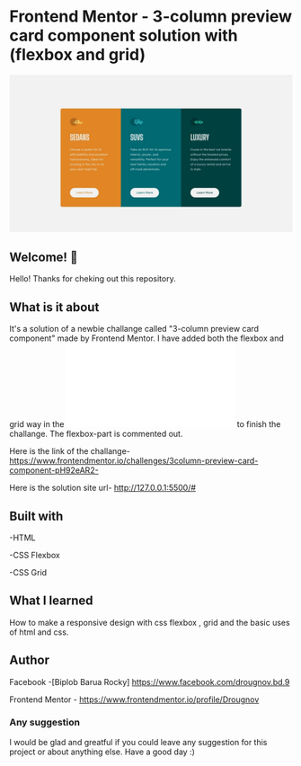 # Frontend Mentor - 3-column preview card component solution with (flexbox and grid)

![Design previw for the 3-column previw card component](./design/desktop-design.jpg)

## Welcome! 👋

Hello! Thanks for cheking out this repository.

## What is it about

It's a solution of a newbie challange called "3-column preview card component" made by Frontend Mentor. I have added both the flexbox and grid way in the ![stylesheet](./style.css) to finish the challange. The flexbox-part is commented out.

Here is the link of the challange-
https://www.frontendmentor.io/challenges/3column-preview-card-component-pH92eAR2-

Here is the solution site url-
http://127.0.0.1:5500/#

## Built with

-HTML

-CSS Flexbox

-CSS Grid

## What I learned

How to make a responsive design with css flexbox , grid and the basic uses of html and css.

## Author

Facebook -[Biplob Barua Rocky] https://www.facebook.com/drougnov.bd.9

Frontend Mentor - https://www.frontendmentor.io/profile/Drougnov

### Any suggestion

I would be glad and greatful if you could leave any suggestion for this project or about anything else. Have a good day :)
